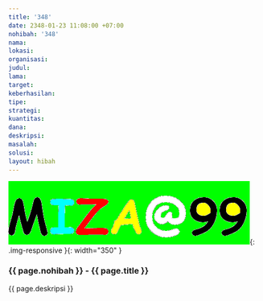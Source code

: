 ```yaml
---
title: '348'
date: 2348-01-23 11:08:00 +07:00
nohibah: '348'
nama:
lokasi:
organisasi:
judul:
lama:
target:
keberhasilan:
tipe:
strategi:
kuantitas:
dana:
deskripsi:
masalah:
solusi:
layout: hibah
---
```


![348](/static/img/hibahcms/348.png){: .img-responsive }{: width="350" }

### {{ page.nohibah }} - {{ page.title }}

{{ page.deskripsi }}
